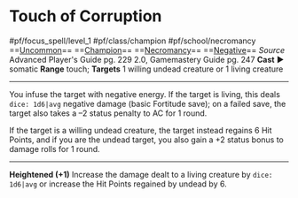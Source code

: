# Touch of Corruption
#pf/focus_spell/level_1 #pf/class/champion #pf/school/necromancy 
==[Uncommon](../../../Traits/Uncommon.md)== ==[Champion](../../../Traits/Champion.md)== ==[Necromancy](../../../Traits/Necromancy.md)== ==[Negative](../../../Traits/Negative.md)==
*Source* Advanced Player's Guide pg. 229 2.0, Gamemastery Guide pg. 247
**Cast** ► somatic
**Range** touch; **Targets** 1 willing undead creature or 1 living creature

---
You infuse the target with negative energy. If the target is living, this deals `dice: 1d6|avg` negative damage (basic Fortitude save); on a failed save, the target also takes a –2 status penalty to AC for 1 round.

If the target is a willing undead creature, the target instead regains 6 Hit Points, and if you are the undead target, you also gain a +2 status bonus to damage rolls for 1 round.

<hr>

**Heightened (+1)** Increase the damage dealt to a living creature by `dice: 1d6|avg` or increase the Hit Points regained by undead by 6.